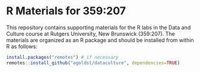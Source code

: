 # R Materials for 359:207

This repository contains supporting materials for the R labs in the Data and Culture course at Rutgers University, New Brunswick (359:207). The materials are organized as an R package and should be installed from within R as follows:

```r
install.packages("remotes") # if necessary
remotes::install_github("agoldst/dataculture", dependencies=TRUE)
```
